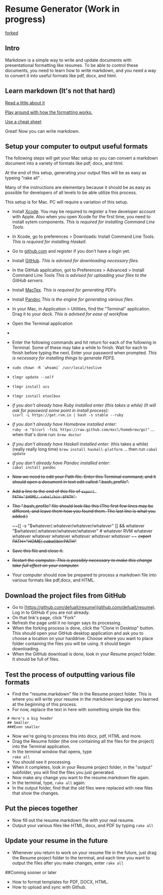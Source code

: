 # Resume Generator (Work in progress)

[forked](https://github.com/smt/resume)
## Intro
Markdown is a simple way to write and update documents with presentational formatting like resumes.  To be able to control these documents, you need to learn how to write markdown, and you need a way to convert it into useful formats like pdf, docx, and html.

## Learn markdown (It's not that hard)

[Read a little about it](http://en.wikipedia.org/wiki/Markdown)

[Play around with how the formatting works.](http://dillinger.io/)

[Use a cheat sheet](https://github.com/adam-p/markdown-here/wiki/Markdown-Cheatsheet)

Great! Now you can write markdown.

## Setup your computer to output useful formats

The following steps will get your Mac setup so you can convert a markdown document into a variety of formats like pdf, docx, and html.  

At the end of this setup, generating your output files will be as easy as typeing "rake all" . 

Many of the instructions are elementary because it should be as easy as possible for developers of all levels to be able utilize this process.

This setup is for Mac.  PC will require a variation of this setup.

- Install [Xcode](https://developer.apple.com/xcode/).  You may be required to register a free developer account with Apple.  Also when you open Xcode for the first time, you need to install sytem components.  *This is required for installing Command Line Tools*.

- In Xcode, go to preferences > Downloads: Install Command Line Tools.  *This is required for installing Haskell*.

- Go to [github.com](http://www.github.com) and register if you don't have a login yet.

- Install [GitHub](http://mac.github.com/).  *This is advised for downloading necessary files.*

- In the GitHub application, got to Preferences > Advanced > Install Command Line Tools *This is advised for uploading your files to the GitHub servers.*

- Install [MacTex](http://mirror.ctan.org/systems/mac/mactex/mactex-basic.pkg). *This is required for generating PDFs.*

- Install [Pandoc](https://code.google.com/p/pandoc/downloads/detail?name=pandoc-1.11.1.dmg&can=2&q=) *This is the engine for generating various files.*

- In your Mac, in Application > Utilities, find the "Terminal" application.  Drag it to your dock. *This is advised for ease of workflow.*

- Open the Terminal application
- 
- Enter the following commands and hit return for each of the following in Terminal.  Some of these may take a while to finish.  Wait for each to finish before typing the next.  Enter your password when prompted.  *This is necessary for installing things to generate PDFS.*

 - ````sudo chown -R `whoami` /usr/local/texlive````
 - ````tlmgr update --self````
 - ````tlmgr install ucs````
 - ````tlmgr install etoolbox````
 - *if you don't already have Ruby installed enter (this takes a while) (It will ask for password some point in install process):*   
 ````\curl -L https://get.rvm.io | bash -s stable --ruby````
 - *if you don't already have Homebrew installed enter:*  
````ruby -e "$(curl -fsSL https://raw.github.com/mxcl/homebrew/go)"```` ... when that's done run: ````brew doctor````
 - *if you don't already have Haskell installed enter:*  (this takes a while) (really really long time)
````brew install haskell-platform```` ... then run ````cabal update````
 - *if you don't already have Pandoc installed enter:*  
````cabal install pandoc````

- ~~Now we need to edit your Path file.  Enter this Terminal command, and it should open a document in text edit called ".bash_profile".~~

 - ~~Add a line to the end of this file of ````export PATH="$HOME/.cabal/bin:$PATH"````.~~

 - ~~The ".bash_profile" file should look like this (The first few lines may be different, and leave them how you found them.  The last line is what you added.)~~

   ~~[[ -s "$whatever/.whatever/whatever/whatever" ]] && whatever "$whatever/.whatever/whatever/whatever" # whatever RVM whatever whatever whatever whatever *whatever whatever whatever* ~~
  ~~export PATH="$HOME/.cabal/bin:$PATH"~~

 - ~~Save this file and close it.~~

- ~~Restart the computer. *This is possibly necessary to make this change take full effect on your computer.*~~
- Your computer should now be prepared to process a markdown file into various formats like pdf,docx, and HTML.

## Download the project files from GitHub

- Go to [https://github.com/defualt/resume](github.com/defualt/resume).  Log in to GitHub if you are not already.
- On that link's page, click "Fork"
- Refresh the page until it no longer says its processing.
- When the forking process is done, click the "Clone in Desktop" button.  This should open your GitHub desktop application and ask you to choose a location on your harddrive.  Choose where you want to place folder containing the files you will be using.  It should begin downloading.
- When the GitHub download is done, look in your Resume project folder.  It should be full of files.

## Test the process of outputting various file formats
- Find the "resume.markdown" file in the Resume project folder.  This is where you will write your resume in the markdown language you learned at the beginning of this process.
- For now, replace the text in here with something simple like this:

````
 # Here's a big header
 ## Smaller
 ###Even smaller
````

- Now we're going to process this into docx, pdf, HTML and more.
- Drag the Resume folder (the one containing all the files for the project) into the Terminal application.
- In the terminal window that opens, type  
````rake all````
- You should see it processing.
- When it completes, look in your Resume project folder, in the "output" subfolder, you will find the files you just generated.
- Now make any change you want to the resume.markdown file again.
- In the terminal, type, ````rake all```` again.
- In the output folder, find that the old files were replaced with new files that show the changes.

## Put the pieces together

- Now fill out the resume.markdown file with your real resume.  
- Output your various files like HTML, docx, and PDF by typing ````rake all````

## Update your resume in the future
- Whenever you return to work on your resume file in the future, just drag the Resume project folder to the terminal, and each time you want to output the files after you make changes, enter ````rake all```` 

##Coming sooner or later
- How to format templates for PDF, DOCX, HTML.
- How to upload and sync with Github.
